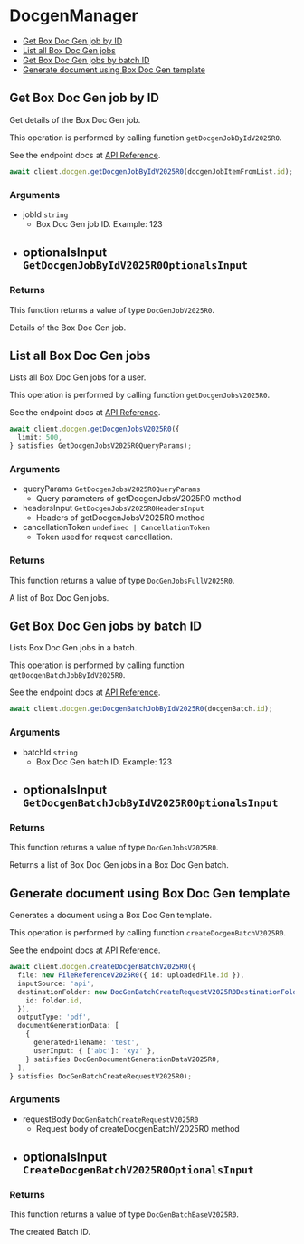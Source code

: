 # DocgenManager

- [Get Box Doc Gen job by ID](#get-box-doc-gen-job-by-id)
- [List all Box Doc Gen jobs](#list-all-box-doc-gen-jobs)
- [Get Box Doc Gen jobs by batch ID](#get-box-doc-gen-jobs-by-batch-id)
- [Generate document using Box Doc Gen template](#generate-document-using-box-doc-gen-template)

## Get Box Doc Gen job by ID

Get details of the Box Doc Gen job.

This operation is performed by calling function `getDocgenJobByIdV2025R0`.

See the endpoint docs at
[API Reference](https://developer.box.com/reference/v2025.0/get-docgen-jobs-id/).

<!-- sample get_docgen_jobs_id_v2025.0 -->

```ts
await client.docgen.getDocgenJobByIdV2025R0(docgenJobItemFromList.id);
```

### Arguments

- jobId `string`
  - Box Doc Gen job ID. Example: 123
- optionalsInput `GetDocgenJobByIdV2025R0OptionalsInput`
  -

### Returns

This function returns a value of type `DocGenJobV2025R0`.

Details of the Box Doc Gen job.

## List all Box Doc Gen jobs

Lists all Box Doc Gen jobs for a user.

This operation is performed by calling function `getDocgenJobsV2025R0`.

See the endpoint docs at
[API Reference](https://developer.box.com/reference/v2025.0/get-docgen-jobs/).

<!-- sample get_docgen_jobs_v2025.0 -->

```ts
await client.docgen.getDocgenJobsV2025R0({
  limit: 500,
} satisfies GetDocgenJobsV2025R0QueryParams);
```

### Arguments

- queryParams `GetDocgenJobsV2025R0QueryParams`
  - Query parameters of getDocgenJobsV2025R0 method
- headersInput `GetDocgenJobsV2025R0HeadersInput`
  - Headers of getDocgenJobsV2025R0 method
- cancellationToken `undefined | CancellationToken`
  - Token used for request cancellation.

### Returns

This function returns a value of type `DocGenJobsFullV2025R0`.

A list of Box Doc Gen jobs.

## Get Box Doc Gen jobs by batch ID

Lists Box Doc Gen jobs in a batch.

This operation is performed by calling function `getDocgenBatchJobByIdV2025R0`.

See the endpoint docs at
[API Reference](https://developer.box.com/reference/v2025.0/get-docgen-batch-jobs-id/).

<!-- sample get_docgen_batch_jobs_id_v2025.0 -->

```ts
await client.docgen.getDocgenBatchJobByIdV2025R0(docgenBatch.id);
```

### Arguments

- batchId `string`
  - Box Doc Gen batch ID. Example: 123
- optionalsInput `GetDocgenBatchJobByIdV2025R0OptionalsInput`
  -

### Returns

This function returns a value of type `DocGenJobsV2025R0`.

Returns a list of Box Doc Gen jobs in a Box Doc Gen batch.

## Generate document using Box Doc Gen template

Generates a document using a Box Doc Gen template.

This operation is performed by calling function `createDocgenBatchV2025R0`.

See the endpoint docs at
[API Reference](https://developer.box.com/reference/v2025.0/post-docgen-batches/).

<!-- sample post_docgen_batches_v2025.0 -->

```ts
await client.docgen.createDocgenBatchV2025R0({
  file: new FileReferenceV2025R0({ id: uploadedFile.id }),
  inputSource: 'api',
  destinationFolder: new DocGenBatchCreateRequestV2025R0DestinationFolderField({
    id: folder.id,
  }),
  outputType: 'pdf',
  documentGenerationData: [
    {
      generatedFileName: 'test',
      userInput: { ['abc']: 'xyz' },
    } satisfies DocGenDocumentGenerationDataV2025R0,
  ],
} satisfies DocGenBatchCreateRequestV2025R0);
```

### Arguments

- requestBody `DocGenBatchCreateRequestV2025R0`
  - Request body of createDocgenBatchV2025R0 method
- optionalsInput `CreateDocgenBatchV2025R0OptionalsInput`
  -

### Returns

This function returns a value of type `DocGenBatchBaseV2025R0`.

The created Batch ID.
